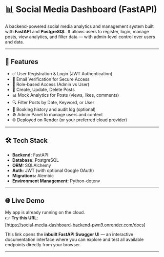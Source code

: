 # 📊 Social Media Dashboard (FastAPI)

A backend-powered social media analytics and management system built with **FastAPI** and **PostgreSQL**. It allows users to register, login, manage posts, view analytics, and filter data — with admin-level control over users and data.

---

## 🚀 Features

- ✅ User Registration & Login (JWT Authentication)  
- 🔐 Email Verification for Secure Access  
- 👥 Role-based Access (Admin vs User)  
- 📝 Create, Update, Delete Posts  
- 📊 Mock Analytics for Posts (views, likes, comments)  
- 🔍 Filter Posts by Date, Keyword, or User  
- 🧾 Booking history and audit log (optional)  
- ⚙️ Admin Panel to manage users and content  
- 🌐 Deployed on Render (or your preferred cloud provider)  

---

## 🛠 Tech Stack

- **Backend:** FastAPI  
- **Database:** PostgreSQL  
- **ORM:** SQLAlchemy  
- **Auth:** JWT (with optional Google OAuth)  
- **Migrations:** Alembic  
- **Environment Management:** Python-dotenv  

---

## 🌐 Live Demo

My app is already running on the cloud.  
👉 **Try this URL**:  
[https://social-media-dashboard-backend-pwn9.onrender.com/docs] 

This link opens the **inbuilt FastAPI Swagger UI** — an interactive documentation interface where you can explore and test all available endpoints directly from your browser.


---








